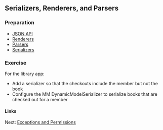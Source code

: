 ## Serializers, Renderers, and Parsers

### Preparation
- [JSON API](http://jsonapi.org/)
- [Renderers](http://www.django-rest-framework.org/api-guide/renderers/)
- [Parsers](http://www.django-rest-framework.org/api-guide/parsers/)
- [Serializers](http://www.django-rest-framework.org/api-guide/serializers/)

### Exercise
For the library app:

- Add a serializer so that the checkouts include the member but not the book
- Configure the MM DynamicModelSerializer to serialize books that are checked out for a member

#### Links
Next: [Exceptions and Permissions](../04-exceptions/exceptions.md)